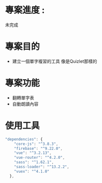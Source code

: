 # 專案進度 :

未完成

# 專案目的

- 建立一個單字複習的工具 像是Quizlet那樣的

# 專案功能

- 翻轉單字表
- 自動朗讀內容

# 使用工具
```jsx
"dependencies": {
    "core-js": "^3.8.3",
    "firebase": "^9.22.0",
    "vue": "^3.2.13",
    "vue-router": "^4.2.0",
    "sass": "^1.62.1",
    "sass-loader": "^13.2.2",
    "vuex": "^4.1.0"
  },
```
